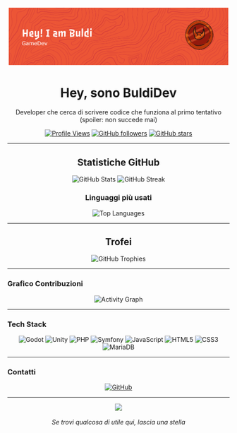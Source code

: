 <div align="center">

![Header](./github-header-banner.png)

# Hey, sono BuldiDev

Developer che cerca di scrivere codice che funziona al primo tentativo (spoiler: non succede mai)

[![Profile Views](https://komarev.com/ghpvc/?username=BuldiDev&color=blueviolet&style=for-the-badge&label=Profile+Views)](https://github.com/BuldiDev)
[![GitHub followers](https://img.shields.io/github/followers/BuldiDev?style=for-the-badge&color=blue&logo=github)](https://github.com/BuldiDev?tab=followers)
[![GitHub stars](https://img.shields.io/github/stars/BuldiDev?style=for-the-badge&color=yellow&logo=github)](https://github.com/BuldiDev)

</div>

---

<div align="center">

## Statistiche GitHub

<img src="https://github-readme-stats.vercel.app/api?username=BuldiDev&show_icons=true&theme=radical&hide_border=true&bg_color=0D1117&title_color=F85D7F&icon_color=F8D866&text_color=FFFFFF&count_private=true&include_all_commits=true" alt="GitHub Stats" width="48%"/>
<img src="https://github-readme-streak-stats.herokuapp.com/?user=BuldiDev&theme=radical&hide_border=true&background=0D1117&stroke=F85D7F&ring=F8D866&fire=F85D7F&currStreakLabel=FFFFFF" alt="GitHub Streak" width="48%"/>

</div>

<div align="center">

### Linguaggi più usati

<img src="https://github-readme-stats.vercel.app/api/top-langs/?username=BuldiDev&layout=compact&theme=radical&hide_border=true&bg_color=0D1117&title_color=F85D7F&text_color=FFFFFF&count_private=true&langs_count=10" alt="Top Languages" width="48%"/>

</div>

---

<div align="center">

## Trofei

<img src="https://github-profile-trophy.vercel.app/?username=BuldiDev&theme=radical&no-frame=true&no-bg=true&margin-w=4&column=7" alt="GitHub Trophies"/>

</div>

---

### Grafico Contribuzioni

<div align="center">

![Activity Graph](https://github-readme-activity-graph.vercel.app/graph?username=BuldiDev&theme=react-dark&hide_border=true&area=true&bg_color=0D1117&color=F85D7F&line=F8D866&point=FFFFFF)

</div>

---

### Tech Stack

<div align="center">

![Godot](https://img.shields.io/badge/Godot-478CBF?style=for-the-badge&logo=godot-engine&logoColor=white)
![Unity](https://img.shields.io/badge/Unity-000000?style=for-the-badge&logo=unity&logoColor=white)
![PHP](https://img.shields.io/badge/PHP-777BB4?style=for-the-badge&logo=php&logoColor=white)
![Symfony](https://img.shields.io/badge/Symfony-000000?style=for-the-badge&logo=symfony&logoColor=white)
![JavaScript](https://img.shields.io/badge/JavaScript-F7DF1E?style=for-the-badge&logo=javascript&logoColor=black)
![HTML5](https://img.shields.io/badge/HTML5-E34F26?style=for-the-badge&logo=html5&logoColor=white)
![CSS3](https://img.shields.io/badge/CSS3-1572B6?style=for-the-badge&logo=css3&logoColor=white)
![MariaDB](https://img.shields.io/badge/MariaDB-003545?style=for-the-badge&logo=mariadb&logoColor=white)

</div>

---

### Contatti

<div align="center">

[![GitHub](https://img.shields.io/badge/GitHub-100000?style=for-the-badge&logo=github&logoColor=white)](https://github.com/BuldiDev)

</div>

---

<div align="center">

<img src="https://capsule-render.vercel.app/api?type=waving&color=gradient&customColorList=6,11,20&height=100&section=footer" width="100%"/>

*Se trovi qualcosa di utile qui, lascia una stella*

</div>

